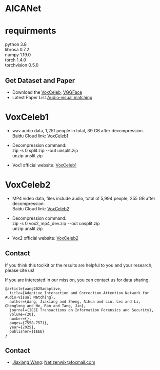 # AICANet

# requirments
python 3.8\
librosa 0.7.2\
numpy 1.19.0\
torch 1.4.0\
torchvision 0.5.0


## Get Dataset and Paper
- Download the [VoxCeleb](https://www.robots.ox.ac.uk/~vgg/data/voxceleb/vox1.html), [VGGFace](https://www.dropbox.com/s/bqsimq20jcjz1z9/VGG_ALL_FRONTAL.zip?dl=0)
- Latest Paper List [Audio-visual matching](https://github.com/w1018979952/Audio-Visual-Matching)

#  VoxCeleb1
- wav audio data, 1,251 people in total, 39 GB after decompression.\
Baidu Cloud link: [VoxCeleb1](https://pan.baidu.com/s/1DtNDgQHfUmlbGsLsKA2nqA?pwd=wsie)
- Decompression command:\
zip -s 0 split.zip --out unsplit.zip\
unzip unslit.zip

- Vox1 official website: [VoxCeleb1](https://www.robots.ox.ac.uk/~vgg/data/voxceleb/vox1.html)

# VoxCeleb2
- MP4 video data, files include audio, total of 5,994 people, 255 GB after decompression.\
Baidu Cloud link: [VoxCeleb2](https://pan.baidu.com/s/1o6AdzvkAsFY0fOByO6kMdQ?pwd=69q6)
- Decompression command:\
zip -s 0 vox2_mp4_dev.zip --out unsplit.zip \
unzip unslit.zip

- Vox2 official website: [VoxCeleb2](https://link.zhihu.com/?target=https%3A//www.robots.ox.ac.uk/~vgg/data/voxceleb/vox2.html)
  
## Contact
If you think this toolkit or the results are helpful to you and your research, please cite us!

If you are interested in our mission, you can contact us for data sharing.

```
@article{wang2025adaptive,
  title={Adaptive Interaction and Correction Attention Network for Audio-Visual Matching},
  author={Wang, Jiaxiang and Zheng, Aihua and Liu, Lei and Li, Chenglong and He, Ran and Tang, Jin},
  journal={IEEE Transactions on Information Forensics and Security},
  volume={20},
  number={},
  pages={7558-7571},
  year={2025},
  publisher={IEEE}
}
```

## Contact

- [Jiaxiang Wang](https://scholar.google.com/citations?hl=en&user=WPbdDRoAAAAJ): Netizenwjx@foxmail.com
